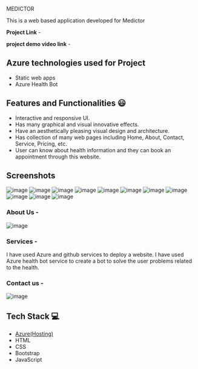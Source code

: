 MEDICTOR

This is a web based application developed for Medictor


**Project Link** -

**project demo video link** - 

## Azure technologies used for Project

- Static web apps
- Azure Health Bot

## Features and Functionalities 😃

- Interactive and responsive UI.
- Has many graphical and visual innovative effects.
- Have an aesthetically pleasing visual design and architecture.
- Has collection of many web pages including Home, About, Contact, Service, Pricing, etc.
- User can know about health information and they can book an appointment through this website.

## Screenshots
![image](https://user-images.githubusercontent.com/105732304/212459774-a0819834-fac3-46d5-8768-e82205bb6fd4.png)
![image](https://user-images.githubusercontent.com/105732304/212459847-0201af5b-8f57-4713-b4bc-9e6ec4a44d47.png)
![image](https://user-images.githubusercontent.com/105732304/212459893-e674ac4b-731e-4953-8b27-3a7206cf8e85.png)
![image](https://user-images.githubusercontent.com/105732304/212459928-4487b42e-e992-454f-a0de-3617423c3ffe.png)
![image](https://user-images.githubusercontent.com/105732304/212459977-e71b4f79-1b96-49a7-b53a-9a95b1a3f431.png)
![image](https://user-images.githubusercontent.com/105732304/212460012-a44518af-c2f6-404d-9266-5a9b9c9b8bf1.png)
![image](https://user-images.githubusercontent.com/105732304/212460040-c3bac05f-30bb-4ad9-9abe-f505ae1bf0ad.png)
![image](https://user-images.githubusercontent.com/105732304/212460063-febf63ec-4850-418e-8f56-0cae99702a75.png)
![image](https://user-images.githubusercontent.com/105732304/212460091-02e4bc91-166c-47d3-853d-976b88373681.png)
![image](https://user-images.githubusercontent.com/105732304/209972748-5abf8970-cb19-4d04-a61d-ee7ceb28a736.png)
![image](https://user-images.githubusercontent.com/105732304/209972863-ac08e10e-5a1e-4e90-b2ff-63744dc08e08.png)




   

### About Us -
![image](https://user-images.githubusercontent.com/105732304/212459805-82d55ef2-3e8b-4b2c-bc48-38c539d32cac.png)


### Services -
I have used Azure and github services to deploy a website.
I have used Azure health bot service to create a bot to solve the user problems related to the health.


### Contact us -
![image](https://user-images.githubusercontent.com/105732304/212460122-346b4e70-2e25-48b6-9e79-a596794ee56f.png)





## Tech Stack 💻

- [Azure(Hosting)](https://azure.microsoft.com/en-in/features/azure-portal/)
- HTML
- CSS
- Bootstrap
- JavaScript
